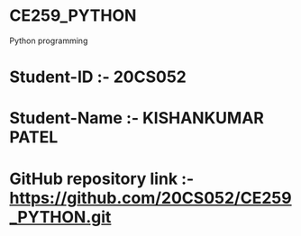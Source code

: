 # CE259_PYTHON
Python programming

# Student-ID                :-  20CS052
# Student-Name              :-  KISHANKUMAR PATEL
# GitHub repository link    :-  https://github.com/20CS052/CE259_PYTHON.git
